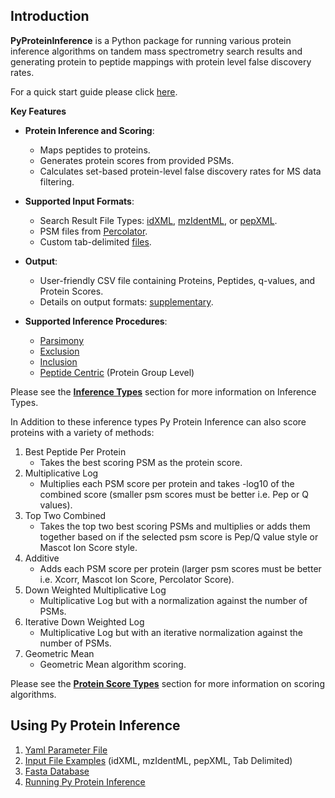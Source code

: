 ## Introduction

**PyProteinInference** is a Python package for running various protein inference algorithms on tandem mass spectrometry search results and generating protein to peptide mappings with protein level false discovery rates.  

For a quick start guide please click [here](quickstart.md).

**Key Features** <br>

* **Protein Inference and Scoring**:
    * Maps peptides to proteins.  
    * Generates protein scores from provided PSMs.  
    * Calculates set-based protein-level false discovery rates for MS data filtering.  
* **Supported Input Formats**:
    * Search Result File Types: [idXML](input_format.md#idxml), [mzIdentML](input_format.md#mzidentml), or [pepXML](input_format.md#pepxml).  
    * PSM files from [Percolator](https://github.com/percolator/percolator).
    * Custom tab-delimited [files](input_format.md#custom-input).  
* **Output**:
    * User-friendly CSV file containing Proteins, Peptides, q-values, and Protein Scores.  
    * Details on output formats: [supplementary](supplementary.md#export-types).  

* **Supported Inference Procedures**:
    * [Parsimony](supplementary.md#parsimony)
    * [Exclusion](supplementary.md#exclusion)
    * [Inclusion](supplementary.md#inclusion)
    * [Peptide Centric](supplementary.md#peptide-centric) (Protein Group Level)

Please see the [__Inference Types__](supplementary.md#inference-types) section for more information on Inference Types.

In Addition to these inference types Py Protein Inference can also score proteins with a variety of methods:

1. Best Peptide Per Protein 
    - Takes the best scoring PSM as the protein score.
2. Multiplicative Log 
    - Multiplies each PSM score per protein and takes -log10 of the combined score (smaller psm scores must be better i.e. Pep or Q values).
3. Top Two Combined 
    - Takes the top two best scoring PSMs and multiplies or adds them together based on if the selected psm score is Pep/Q value style or Mascot Ion Score style.
4. Additive 
    - Adds each PSM score per protein (larger psm scores must be better i.e. Xcorr, Mascot Ion Score, Percolator Score).
5. Down Weighted Multiplicative Log 
    - Multiplicative Log but with a normalization against the number of PSMs.
6. Iterative Down Weighted Log 
    - Multiplicative Log but with an iterative normalization against the number of PSMs.
7. Geometric Mean 
    - Geometric Mean algorithm scoring.

Please see the [__Protein Score Types__](supplementary.md#protein-score-types) section for more information on scoring algorithms.

## Using Py Protein Inference
 1. [Yaml Parameter File](parameters.md#yaml-parameter-file-outline)
 2. [Input File Examples](input_format.md#input-file-examples) (idXML, mzIdentML, pepXML, Tab Delimited)
 3. [Fasta Database](input_format.md#fasta-file)
 4. [Running Py Protein Inference](advanced.md#running-py-protein-inference)